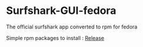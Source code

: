 # Surfshark-GUI-fedora
The official surfshark app converted to rpm for fedora

Simple rpm packages to install : [Release](https://github.com/MiMillieuh/Surfshark-GUI-fedora/releases)
